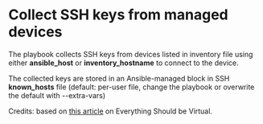 # Collect SSH keys from managed devices

The playbook collects SSH keys from devices listed in inventory file using either **ansible_host** or **inventory_hostname** to connect to the device.

The collected keys are stored in an Ansible-managed block in SSH **known_hosts** file (default: per-user file, change the playbook or overwrite the default with --extra-vars)

Credits: based on [this article](http://everythingshouldbevirtual.com/ansible-ssh-known-host-keys) on Everything Should be Virtual.